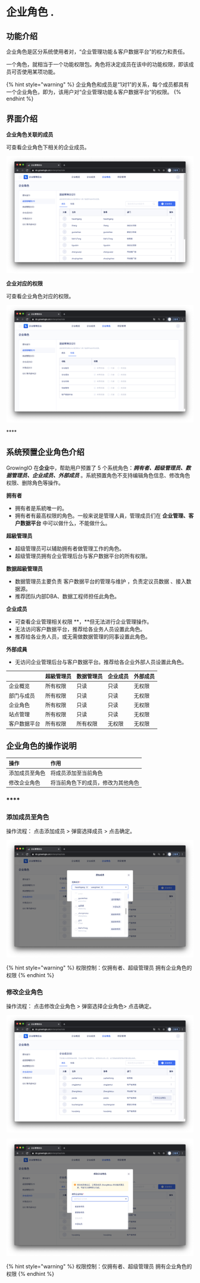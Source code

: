 # 企业角色 .

## 功能介绍

企业角色是区分系统使用者对，“企业管理功能＆客户数据平台”的权力和责任。

一个角色，就相当于一个功能权限包。角色将决定成员在该中的功能权限，即该成员可否使用某项功能。

{% hint style="warning" %}
企业角色和成员是“1对1”的关系，每个成员都具有一个企业角色，即为，该用户对“企业管理功能＆客户数据平台“的权限。
{% endhint %}



## 界面介绍

**企业角色关联的成员**

可查看企业角色下相关的企业成员。

![](../../.gitbook/assets/ying-mu-jie-tu-20201207-xia-wu-3.30.00.png)

**企业对应的权限**

可查看企业角色对应的权限。

![](../../.gitbook/assets/ying-mu-jie-tu-20201207-xia-wu-3.30.31.png)

\*\*\*\*

## **系统预置企业角色介绍**

GrowingIO 在**企业**中，帮助用户预置了 5 个系统角色：_**拥有者、超级管理员、数据管理员、企业成员、外部成员**_ 。系統預置角色不支持编辑角色信息、修改角色权限、删除角色等操作。



**拥有者**

* 拥有者是系統唯一的。 
* 拥有者有最高权限的角色。一般来说是管理人員，管理成员们在 **企业管理、客户数据平台** 中可以做什么，不能做什么。

**超級管理员**

* 超级管理员可以辅助拥有者做管理工作的角色。
* 超级管理员拥有企业管理后台与客户数据平台的所有权限。

**数据超級管理员**

* 数据管理员主要负责 客户数据平台的管理与维护 ，负责定议员数据 、接入数据源。 
* 推荐团队内部DBA、数据工程师担任此角色。

**企业成员**

* 可查看企业管理相关权限 **，**但无法进行企业管理操作。 
* 无法访问客户数据平台，推荐给各业务人员设置此角色。
* 推荐给各业务人员，或无需做数据管理的同事设置此角色。

**外部成員**

* 无访问企业管理后台与客户数据平台。推荐给各企业外部人员设置此角色。

|  | 超級管理员 | 数据管理员 | 企业成员  | 外部成员 |
| :--- | :--- | :--- | :--- | :--- |
| 企业概览 | 所有权限 | 只读 | 只读 | 无权限 |
| 部门与成员 | 所有权限 | 只读 | 只读 | 无权限 |
| 企业角色 | 所有权限 | 只读 | 只读 | 无权限 |
| 站点管理  | 所有权限 | 只读 | 只读 | 无权限 |
| 客户数据平台 | 所有权限 | 所有权限 | 无权限 | 无权限 |



## 企业角色的操作说明

| 操作 | 作用 |
| :--- | :--- |
| 添加成员至角色 | 将成员添加至当前角色 |
| 修改企业角色 | 将当前角色下的成员，修改为其他角色 |

### \*\*\*\*

### **添加成员至角色**

操作流程： 点击添加成员 &gt;  弹窗选择成员 &gt; 点击确定。

![](../../.gitbook/assets/ying-mu-jie-tu-20201207-xia-wu-3.32.12.png)

{% hint style="warning" %}
权限控制：仅拥有者、超级管理员 拥有企业角色的权限
{% endhint %}

### 修改企业角色

操作流程： 点击修改企业角色 &gt;  弹窗选择企业角色&gt; 点击确定。

![](../../.gitbook/assets/ying-mu-jie-tu-20201207-xia-wu-3.33.18.png)

![](../../.gitbook/assets/ying-mu-jie-tu-20201207-xia-wu-3.34.15.png)

{% hint style="warning" %}
权限控制：仅拥有者、超级管理员 拥有企业角色的权限
{% endhint %}

